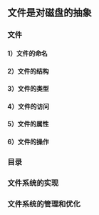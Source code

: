 ## 文件是对磁盘的抽象
### 文件
#### 1）文件的命名
#### 2）文件的结构
#### 3）文件的类型
#### 4）文件的访问
#### 5）文件的属性
#### 6）文件的操作

### 目录

### 文件系统的实现

### 文件系统的管理和优化
